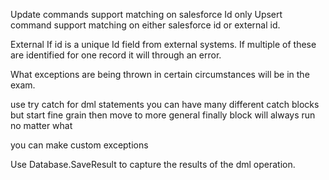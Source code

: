 Update commands support matching on salesforce Id only
Upsert command support matching on either salesforce id or external id.

External If id is a unique Id field from external systems. If multiple of these are identified for one record it will through an error.

What exceptions are being thrown in certain circumstances will be in the exam.

use try catch for dml statements
you can have many different catch blocks but start fine grain then move to more general
finally block will always run no matter what

you can make custom exceptions

Use Database.SaveResult to capture the results of the dml operation.

